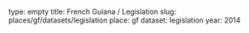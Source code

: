type: empty
title: French Guiana / Legislation
slug: places/gf/datasets/legislation
place: gf
dataset: legislation
year: 2014
